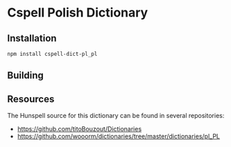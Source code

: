# Cspell Polish Dictionary

## Installation

```sh
npm install cspell-dict-pl_pl
```

## Building

## Resources

The Hunspell source for this dictionary can be found in several repositories:

* https://github.com/titoBouzout/Dictionaries
* https://github.com/wooorm/dictionaries/tree/master/dictionaries/pl_PL

